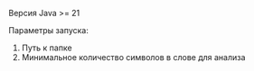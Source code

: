 Версия Java  >= 21

Параметры запуска: 
1) Путь к папке
2) Минимальное количество символов в слове для анализа



